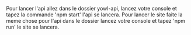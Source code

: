 Pour lancer l'api allez dans le dossier yowl-api, lancez votre console et tapez la commande 'npm start' l'api se lancera.
Pour lancer le site faite la meme chose pour l'api dans le dossier lancez votre console et tapez 'npm run' le site se lancera.